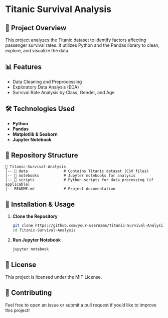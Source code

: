 # Titanic Survival Analysis

## 📌 Project Overview
This project analyzes the Titanic dataset to identify factors affecting passenger survival rates. It utilizes Python and the Pandas library to clean, explore, and visualize the data.

## 📊 Features
- Data Cleaning and Preprocessing
- Exploratory Data Analysis (EDA)
- Survival Rate Analysis by Class, Gender, and Age

## 🛠️ Technologies Used
- **Python**
- **Pandas**
- **Matplotlib & Seaborn**
- **Jupyter Notebook**

## 📂 Repository Structure
```
📁 Titanic-Survival-Analysis
│-- 📂 data                # Contains Titanic dataset (CSV files)
│-- 📂 notebooks           # Jupyter notebooks for analysis
│-- 📂 scripts             # Python scripts for data processing (if applicable)
│-- README.md             # Project documentation
```

## 🚀 Installation & Usage
1. **Clone the Repository**
   ```bash
   git clone https://github.com/your-username/Titanic-Survival-Analysis.git
   cd Titanic-Survival-Analysis
   ```
2. **Run Jupyter Notebook**
   ```bash
   jupyter notebook
   ```



## 📜 License
This project is licensed under the MIT License.

## 🤝 Contributing
Feel free to open an issue or submit a pull request if you’d like to improve this project!


